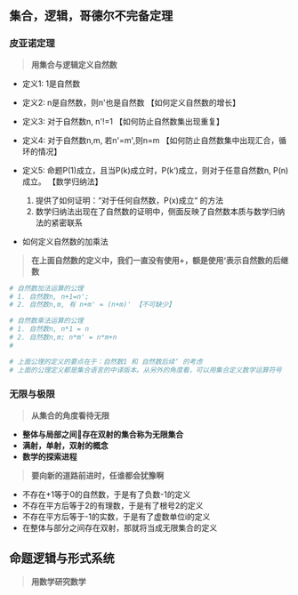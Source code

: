 ## **集合，逻辑，哥德尔不完备定理**

### **皮亚诺定理**
> **用集合与逻辑定义自然数**  

- 定义1: 1是自然数
- 定义2: n是自然数，则n'也是自然数 【如何定义自然数的增长】
- 定义3: 对于自然数n, n'!=1      【如何防止自然数集出现重复】
- 定义4: 对于自然数n,m, 若n'=m',则n=m   【如何防止自然数集中出现汇合，循环的情况】
- 定义5: 命题P(1)成立，且当P(k)成立时，P(k‘)成立，则对于任意自然数n, P(n)成立。 【数学归纳法】
    1. 提供了如何证明：“对于任何自然数，P(x)成立“ 的方法
    2. 数学归纳法出现在了自然数的证明中，侧面反映了自然数本质与数学归纳法的紧密联系
    
- 如何定义自然数的加乘法
> **在上面自然数的定义中，我们一直没有使用+，额是使用‘表示自然数的后继数**

```sh
# 自然数加法运算的公理
# 1. 自然数n, n+1=n';
# 2. 自然数n,m, 有 n+m' = (n+m)' 【不可缺少】

# 自然数乘法运算的公理
# 1. 自然数n, n*1 = n
# 2. 自然数n,m; n*m' = n*m+n
# 

# 上面公理的定义的要点在于：自然数1 和 自然数后续‘ 的考虑
# 上面的公理定义都是集合语言的中译版本。从另外的角度看，可以用集合定义数学运算符号
```

### **无限与极限**
> **从集合的角度看待无限**  
- **整体与局部之间存在双射的集合称为无限集合**
- **满射，单射，双射的概念**
- **数学的探索进程**
> **要向新的道路前进时，任谁都会犹豫啊**  

-  不存在+1等于0的自然数，于是有了负数-1的定义
-  不存在平方后等于2的有理数，于是有了根号2的定义
-  不存在平方后等于-1的实数，于是有了虚数单位i的定义
-  在整体与部分之间存在双射，那就将当成无限集合的定义


## **命题逻辑与形式系统**
> **用数学研究数学**

